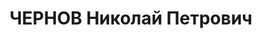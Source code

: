 ---
title: ЧЕРНОВ Николай Петрович
description: '1910 г. р., место рождения: с. Топорнино, Топорнинский р-н БАССР, чуваш,
  б/п, образование среднее, 49-й батальон тылового обеспечения, техник-строитель,
  арестован 17.02.37 г., осужден по ст. 58-8, 58-11 к ВМН, расстрелян 25.12.37 г.,
  реабилитирован 24.11.2000 г.'
---